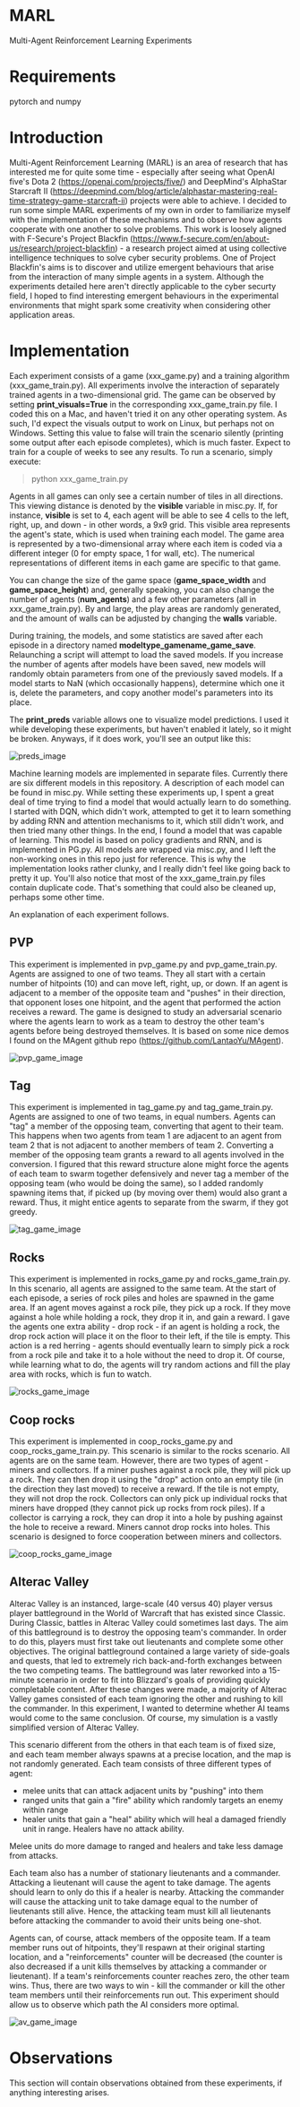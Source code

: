 # MARL
Multi-Agent Reinforcement Learning Experiments

# Requirements
pytorch and numpy

# Introduction
Multi-Agent Reinforcement Learning (MARL) is an area of research that has interested me for quite some time - especially after seeing what OpenAI five's Dota 2 (https://openai.com/projects/five/) and DeepMind's AlphaStar Starcraft II (https://deepmind.com/blog/article/alphastar-mastering-real-time-strategy-game-starcraft-ii) projects were able to achieve. I decided to run some simple MARL experiments of my own in order to familiarize myself with the implementation of these mechanisms and to observe how agents cooperate with one another to solve problems. This work is loosely aligned with F-Secure's Project Blackfin (https://www.f-secure.com/en/about-us/research/project-blackfin) - a research project aimed at using collective intelligence techniques to solve cyber security problems. One of Project Blackfin's aims is to discover and utilize emergent behaviours that arise from the interaction of many simple agents in a system. Although the experiments detailed here aren't directly applicable to the cyber securty field, I hoped to find interesting emergent behaviours in the experimental environments that might spark some creativity when considering other application areas.

# Implementation
Each experiment consists of a game (xxx_game.py) and a training algorithm (xxx_game_train.py). All experiments involve the interaction of separately trained agents in a two-dimensional grid. The game can be observed by setting **print_visuals=True** in the corresponding xxx_game_train.py file. I coded this on a Mac, and haven't tried it on any other operating system. As such, I'd expect the visuals output to work on Linux, but perhaps not on Windows. Setting this value to false will train the scenario silently (printing some output after each episode completes), which is much faster. Expect to train for a couple of weeks to see any results. To run a scenario, simply execute:
> python xxx_game_train.py

Agents in all games can only see a certain number of tiles in all directions. This viewing distance is denoted by the **visible** variable in misc.py. If, for instance, **visible** is set to 4, each agent will be able to see 4 cells to the left, right, up, and down - in other words, a 9x9 grid. This visible area represents the agent's state, which is used when training each model. The game area is represented by a two-dimensional array where each item is coded via a different integer (0 for empty space, 1 for wall, etc). The numerical representations of different items in each game are specific to that game.

You can change the size of the game space (**game_space_width** and **game_space_height**) and, generally speaking, you can also change the number of agents (**num_agents**) and a few other parameters (all in xxx_game_train.py). By and large, the play areas are randomly generated, and the amount of walls can be adjusted by changing the **walls** variable.

During training, the models, and some statistics are saved after each episode in a directory named **modeltype_gamename_game_save**. Relaunching a script will attempt to load the saved models. If you increase the number of agents after models have been saved, new models will randomly obtain parameters from one of the previously saved models. If a model starts to NaN (which occasionally happens), determine which one it is, delete the parameters, and copy another model's parameters into its place.

The **print_preds** variable allows one to visualize model predictions. I used it while developing these experiments, but haven't enabled it lately, so it might be broken. Anyways, if it does work, you'll see an output like this:

![preds_image](images/preds.png)

Machine learning models are implemented in separate files. Currently there are six different models in this repository. A description of each model can be found in misc.py. While setting these experiments up, I spent a great deal of time trying to find a model that would actually learn to do something. I started with DQN, which didn't work, attempted to get it to learn something by adding RNN and attention mechanisms to it, which still didn't work, and then tried many other things. In the end, I found a model that was capable of learning. This model is based on policy gradients and RNN, and is implemented in PG.py. All models are wrapped via misc.py, and I left the non-working ones in this repo just for reference. This is why the implementation looks rather clunky, and I really didn't feel like going back to pretty it up. You'll also notice that most of the xxx_game_train.py files contain duplicate code. That's something that could also be cleaned up, perhaps some other time.

An explanation of each experiment follows.

## PVP
This experiment is implemented in pvp_game.py and pvp_game_train.py. Agents are assigned to one of two teams. They all start with a certain number of hitpoints (10) and can move left, right, up, or down. If an agent is adjacent to a member of the opposite team and "pushes" in their direction, that opponent loses one hitpoint, and the agent that performed the action receives a reward. The game is designed to study an adversarial scenario where the agents learn to work as a team to destroy the other team's agents before being destroyed themselves. It is based on some nice demos I found on the MAgent github repo (https://github.com/LantaoYu/MAgent).

![pvp_game_image](images/pvp_game.png)

## Tag
This experiment is implemented in tag_game.py and tag_game_train.py. Agents are assigned to one of two teams, in equal numbers. Agents can "tag" a member of the opposing team, converting that agent to their team. This happens when two agents from team 1 are adjacent to an agent from team 2 that is not adjacent to another members of team 2. Converting a member of the opposing team grants a reward to all agents involved in the conversion. I figured that this reward structure alone might force the agents of each team to swarm together defensively and never tag a member of the opposing team (who would be doing the same), so I added randomly spawning items that, if picked up (by moving over them) would also grant a reward. Thus, it might entice agents to separate from the swarm, if they got greedy.

![tag_game_image](images/tag_game.png)

## Rocks
This experiment is implemented in rocks_game.py and rocks_game_train.py. In this scenario, all agents are assigned to the same team. At the start of each episode, a series of rock piles and holes are spawned in the game area. If an agent moves against a rock pile, they pick up a rock. If they move against a hole while holding a rock, they drop it in, and gain a reward. I gave the agents one extra ability - drop rock - if an agent is holding a rock, the drop rock action will place it on the floor to their left, if the tile is empty. This action is a red herring - agents should eventually learn to simply pick a rock from a rock pile and take it to a hole without the need to drop it. Of course, while learning what to do, the agents will try random actions and fill the play area with rocks, which is fun to watch.

![rocks_game_image](images/rocks_game.png)

## Coop rocks
This experiment is implemented in coop_rocks_game.py and coop_rocks_game_train.py. This scenario is similar to the rocks scenario. All agents are on the same team. However, there are two types of agent - miners and collectors. If a miner pushes against a rock pile, they will pick up a rock. They can then drop it using the "drop" action onto an empty tile (in the direction they last moved) to receive a reward. If the tile is not empty, they will not drop the rock. Collectors can only pick up individual rocks that miners have dropped (they cannot pick up rocks from rock piles). If a collector is carrying a rock, they can drop it into a hole by pushing against the hole to receive a reward. Miners cannot drop rocks into holes. This scenario is designed to force cooperation between miners and collectors.

![coop_rocks_game_image](images/coop_rocks_game.png)


## Alterac Valley
Alterac Valley is an instanced, large-scale (40 versus 40) player versus player battleground in the World of Warcraft that has existed since Classic. During Classic, battles in Alterac Valley could sometimes last days. The aim of this battleground is to destroy the opposing team's commander. In order to do this, players must first take out lieutenants and complete some other objectives. The original battleground contained a large variety of side-goals and quests, that led to extremely rich back-and-forth exchanges between the two competing teams. The battleground was later reworked into a 15-minute scenario in order to fit into Blizzard's goals of providing quickly completable content. After these changes were made, a majority of Alterac Valley games consisted of each team ignoring the other and rushing to kill the commander. In this experiment, I wanted to determine whether AI teams would come to the same conclusion. Of course, my simulation is a vastly simplified version of Alterac Valley.

This scenario different from the others in that each team is of fixed size, and each team member always spawns at a precise location, and the map is not randomly generated. Each team consists of three different types of agent:
- melee units that can attack adjacent units by "pushing" into them
- ranged units that gain a "fire" ability which randomly targets an enemy within range
- healer units that gain a "heal" ability which will heal a damaged friendly unit in range. Healers have no attack ability.

Melee units do more damage to ranged and healers and take less damage from attacks.

Each team also has a number of stationary lieutenants and a commander. Attacking a lieutenant will cause the agent to take damage. The agents should learn to only do this if a healer is nearby. Attacking the commander will cause the attacking unit to take damage equal to the number of lieutenants still alive. Hence, the attacking team must kill all lieutenants before attacking the commander to avoid their units being one-shot.

Agents can, of course, attack members of the opposite team. If a team member runs out of hitpoints, they'll respawn at their original starting location, and a "reinforcements" counter will be decreased (the counter is also decreased if a unit kills themselves by attacking a commander or lieutenant). If a team's reinforcements counter reaches zero, the other team wins. Thus, there are two ways to win - kill the commander or kill the other team members until their reinforcements run out. This experiment should allow us to observe which path the AI considers more optimal.

![av_game_image](images/av_game.png)

# Observations
This section will contain observations obtained from these experiments, if anything interesting arises.
